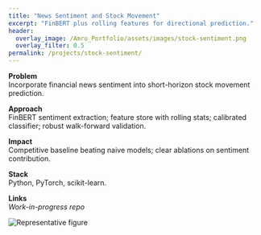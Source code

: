 ```yaml
---
title: "News Sentiment and Stock Movement"
excerpt: "FinBERT plus rolling features for directional prediction."
header:
  overlay_image: /Amro_Portfolio/assets/images/stock-sentiment.png
  overlay_filter: 0.5
permalink: /projects/stock-sentiment/
---
```


**Problem**  
Incorporate financial news sentiment into short-horizon stock movement prediction.

**Approach**  
FinBERT sentiment extraction; feature store with rolling stats; calibrated classifier; robust walk-forward validation.

**Impact**  
Competitive baseline beating naive models; clear ablations on sentiment contribution.

**Stack**  
Python, PyTorch, scikit-learn.

**Links**  
*Work-in-progress repo*

![Representative figure](/Amro_Portfolio/assets/images/stock-sentiment.png)